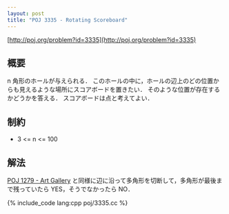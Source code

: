 ```yaml
---
layout: post
title: "POJ 3335 - Rotating Scoreboard"
---
```

[http://poj.org/problem?id=3335](http://poj.org/problem?id=3335)

## 概要
n 角形のホールが与えられる．
このホールの中に，ホールの辺上のどの位置からも見えるような場所にスコアボードを置きたい．
そのような位置が存在するかどうかを答える．
スコアボードは点と考えてよい．

## 制約
- 3 <= n <= 100

## 解法
[POJ 1279 - Art Gallery](/blog/poj-1279) と同様に辺に沿って多角形を切断して，多角形が最後まで残っていたら YES，そうでなかったら NO．

{% include_code lang:cpp poj/3335.cc %}

